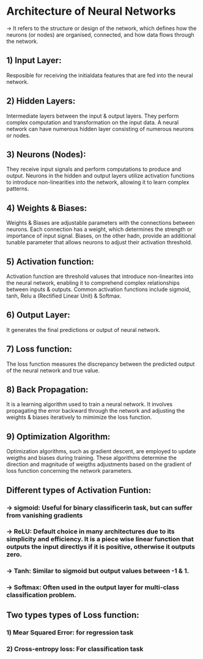 # Architecture of Neural Networks
-> It refers to the structure or design of the network, which defines how the neurons (or nodes) are organised, connected, and how data flows through the network.

## 1) Input Layer:
Resposible for receiving the initialdata features that are fed into the neural network.

## 2) Hidden Layers: 
Intermediate layers between the input & output layers. They perform complex computation and transformation on the input data. A neural network can have numerous hidden layer consisting of numerous neurons or nodes.

## 3) Neurons (Nodes): 
They receive input signals and perform computations to produce and output. Neurons in the hidden and output layers utilize activation functions to introduce non-linearities into the network, allowing it to learn complex patterns.

## 4) Weights & Biases: 
Weights & Biases are adjustable parameters with the connections between neurons. Each connection has a weight, which determines the strength or importance of input signal. Biases, on the other hadn, provide an additional tunable parameter that allows neurons to adjust their activation threshold.

## 5) Activation function: 
Activation function are threshold valuses that introduce non-linearites into the neural network, enabling it to comprehend complex relationships between inputs & outputs. Common activation functions include sigmoid, tanh, Relu a (Rectified Linear Unit) & Softmax.

## 6) Output Layer: 
It generates the final predictions or output of neural network.

## 7) Loss function: 
The loss function measures the discrepancy between the predicted output of the neural network and true value.

## 8) Back Propagation: 
It is a learning algorithm used to train a neural network. It involves propagating the error backward through the network and adjusting the weights & biases iteratively to mimimize the loss function.

## 9) Optimization Algorithm: 
Optimization algorithms, such as gradient descent, are employed to update weigths and biases during training. These algorithms determine the direction and magnitude of weigths adjustments based on the gradient of loss function concerning the network parameters.


## Different types of Activation Funtion:
### -> **sigmoid:** Useful for binary classificerin task, but can suffer from vanishing gradients
### -> **ReLU:** Default choice in many architectures due to its simplicity and efficiency. It is a piece wise linear function that outputs the input directlys if it is positive, otherwise it outputs zero.
### -> **Tanh:** Similar to sigmoid but output values between -1 & 1.
### -> **Softmax:** Often used in the output layer for multi-class classification problem.



## Two types types of Loss function:
### 1) Mear Squared Error: for regression task
### 2) Cross-entropy loss: For classification task
